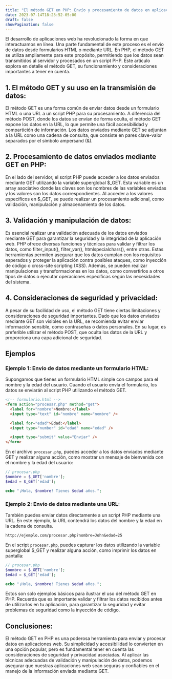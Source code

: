 ```yaml
---
title: "El método GET en PHP: Envío y procesamiento de datos en aplicaciones web"
date: 2023-07-14T18:23:52-05:00
draft: false
showPagination: false
---
```


El desarrollo de aplicaciones web ha revolucionado la forma en que interactuamos en línea. Una parte fundamental de este proceso es el envío de datos desde formularios HTML o mediante URL. En PHP, el método GET se utiliza ampliamente para este propósito, permitiendo que los datos sean transmitidos al servidor y procesados en un script PHP. Este artículo explora en detalle el método GET, su funcionamiento y consideraciones importantes a tener en cuenta.

## 1. El método GET y su uso en la transmisión de datos:

El método GET es una forma común de enviar datos desde un formulario HTML o una URL a un script PHP para su procesamiento. A diferencia del método POST, donde los datos se envían de forma oculta, el método GET expone los datos en la URL, lo que permite una fácil accesibilidad y compartición de información. Los datos enviados mediante GET se adjuntan a la URL como una cadena de consulta, que consiste en pares clave-valor separados por el símbolo ampersand (&).

## 2. Procesamiento de datos enviados mediante GET en PHP:

En el lado del servidor, el script PHP puede acceder a los datos enviados mediante GET utilizando la variable superglobal $\_GET. Esta variable es un array asociativo donde las claves son los nombres de las variables enviadas y los valores son los datos correspondientes. Al acceder a los valores específicos en $\_GET, se puede realizar un procesamiento adicional, como validación, manipulación y almacenamiento de los datos.

## 3. Validación y manipulación de datos:

Es esencial realizar una validación adecuada de los datos enviados mediante GET para garantizar la seguridad y la integridad de la aplicación web. PHP ofrece diversas funciones y técnicas para validar y filtrar los datos, como filter_input(), filter_var(), htmlspecialchars(), entre otras. Estas herramientas permiten asegurar que los datos cumplan con los requisitos esperados y proteger la aplicación contra posibles ataques, como inyección de código o cross-site scripting (XSS). Además, se pueden realizar manipulaciones y transformaciones en los datos, como convertirlos a otros tipos de datos o ejecutar operaciones específicas según las necesidades del sistema.

## 4. Consideraciones de seguridad y privacidad:

A pesar de su facilidad de uso, el método GET tiene ciertas limitaciones y consideraciones de seguridad importantes. Dado que los datos enviados mediante GET son visibles en la URL, se recomienda evitar enviar información sensible, como contraseñas o datos personales. En su lugar, es preferible utilizar el método POST, que oculta los datos de la URL y proporciona una capa adicional de seguridad.

## Ejemplos

### Ejemplo 1: Envío de datos mediante un formulario HTML:

Supongamos que tienes un formulario HTML simple con campos para el nombre y la edad del usuario. Cuando el usuario envía el formulario, los datos se enviarán al script PHP utilizando el método GET.

```html
<!-- formulario.html -->
<form action="procesar.php" method="get">
  <label for="nombre">Nombre:</label>
  <input type="text" id="nombre" name="nombre" />

  <label for="edad">Edad:</label>
  <input type="number" id="edad" name="edad" />

  <input type="submit" value="Enviar" />
</form>
```

En el archivo `procesar.php`, puedes acceder a los datos enviados mediante GET y realizar alguna acción, como mostrar un mensaje de bienvenida con el nombre y la edad del usuario:

```php
// procesar.php
$nombre = $_GET['nombre'];
$edad = $_GET['edad'];

echo "¡Hola, $nombre! Tienes $edad años.";
```

### Ejemplo 2: Envío de datos mediante una URL:

También puedes enviar datos directamente a un script PHP mediante una URL. En este ejemplo, la URL contendrá los datos del nombre y la edad en la cadena de consulta.

```arduino
http://ejemplo.com/procesar.php?nombre=John&edad=25
```

En el script `procesar.php`, puedes capturar los datos utilizando la variable superglobal $\_GET y realizar alguna acción, como imprimir los datos en pantalla:

```php
// procesar.php
$nombre = $_GET['nombre'];
$edad = $_GET['edad'];

echo "¡Hola, $nombre! Tienes $edad años.";
```

Estos son solo ejemplos básicos para ilustrar el uso del método GET en PHP. Recuerda que es importante validar y filtrar los datos recibidos antes de utilizarlos en tu aplicación, para garantizar la seguridad y evitar problemas de seguridad como la inyección de código.

## Conclusiones:

El método GET en PHP es una poderosa herramienta para enviar y procesar datos en aplicaciones web. Su simplicidad y accesibilidad lo convierten en una opción popular, pero es fundamental tener en cuenta las consideraciones de seguridad y privacidad asociadas. Al aplicar las técnicas adecuadas de validación y manipulación de datos, podemos asegurar que nuestras aplicaciones web sean seguras y confiables en el manejo de la información enviada mediante GET.
